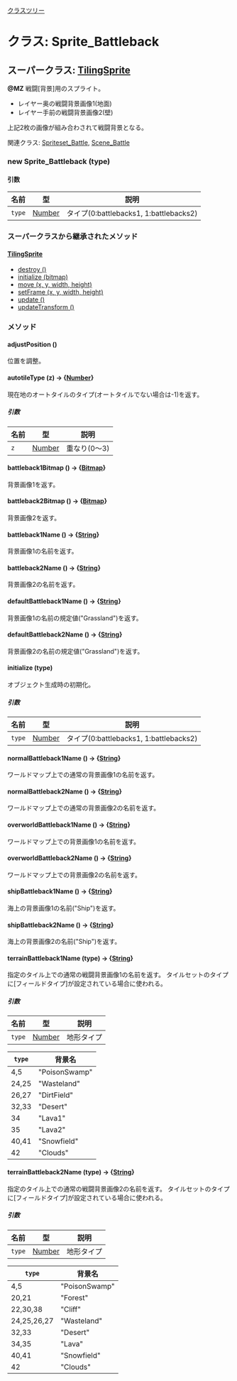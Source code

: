 [クラスツリー](index.md)

# クラス: Sprite_Battleback

## スーパークラス: [TilingSprite](TilingSprite.md)

**@MZ** 戦闘[背景]用のスプライト。

* レイヤー奥の戦闘背景画像1(地面)
* レイヤー手前の戦闘背景画像2(壁)

上記2枚の画像が組み合わされて戦闘背景となる。

関連クラス: [Spriteset_Battle](Spriteset_Battle.md), [Scene_Battle](Scene_Battle.md)

### new Sprite_Battleback (type)
#### 引数

| 名前 | 型 | 説明 |
| --- | --- | --- |
| `type` | [Number](Number.md) | タイプ(0:battlebacks1, 1:battlebacks2) |


### スーパークラスから継承されたメソッド

#### [TilingSprite](TilingSprite.md)

* [destroy ()](TilingSprite.md#destroy-)
* [initialize (bitmap)](TilingSprite.md#initialize-bitmap)
* [move (x, y, width, height)](TilingSprite.md#move-x-y-width-height)
* [setFrame (x, y, width, height)](TilingSprite.md#setframe-x-y-width-height)
* [update ()](TilingSprite.md#update-)
* [updateTransform ()](TilingSprite.md#updatetransform-)


### メソッド

#### adjustPosition ()
位置を調整。


#### autotileType (z) → {[Number](Number.md)}
現在地のオートタイルのタイプ(オートタイルでない場合は-1)を返す。

##### 引数

| 名前 | 型 | 説明 |
| --- | --- | --- |
| `z` | [Number](Number.md) | 重なり(0〜3) |


#### battleback1Bitmap () → {[Bitmap](Bitmap.md)}
背景画像1を返す。


#### battleback2Bitmap () → {[Bitmap](Bitmap.md)}
背景画像2を返す。


#### battleback1Name () → {[String](String.md)}
背景画像1の名前を返す。


#### battleback2Name () → {[String](String.md)}
背景画像2の名前を返す。


#### defaultBattleback1Name () → {[String](String.md)}
背景画像1の名前の規定値("Grassland")を返す。


#### defaultBattleback2Name () → {[String](String.md)}
背景画像2の名前の規定値("Grassland")を返す。


#### initialize (type)
 オブジェクト生成時の初期化。

##### 引数

| 名前 | 型 | 説明 |
| --- | --- | --- |
| `type` | [Number](Number.md) | タイプ(0:battlebacks1, 1:battlebacks2) |


#### normalBattleback1Name () → {[String](String.md)}
ワールドマップ上での通常の背景画像1の名前を返す。


#### normalBattleback2Name () → {[String](String.md)}
ワールドマップ上での通常の背景画像2の名前を返す。


#### overworldBattleback1Name () → {[String](String.md)}
ワールドマップ上での背景画像1の名前を返す。


#### overworldBattleback2Name () → {[String](String.md)}
ワールドマップ上での背景画像2の名前を返す。


#### shipBattleback1Name () → {[String](String.md)}
海上の背景画像1の名前("Ship")を返す。


#### shipBattleback2Name () → {[String](String.md)}
海上の背景画像2の名前("Ship")を返す。


#### terrainBattleback1Name (type) → {[String](String.md)}
指定のタイル上での通常の戦闘背景画像1の名前を返す。
タイルセットのタイプに[フィールドタイプ]が設定されている場合に使われる。

##### 引数

| 名前 | 型 | 説明 |
| --- | --- | --- |
| `type` | [Number](Number.md) | 地形タイプ |

| `type` | 背景名 |
| --- | --- |
| 4,5 | "PoisonSwamp" |
| 24,25 | "Wasteland" |
| 26,27 | "DirtField" |
| 32,33 | "Desert" |
| 34 | "Lava1" |
| 35 | "Lava2" |
| 40,41 | "Snowfield" |
| 42 | "Clouds" |


#### terrainBattleback2Name (type) → {[String](String.md)}
指定のタイル上での通常の戦闘背景画像2の名前を返す。
タイルセットのタイプに[フィールドタイプ]が設定されている場合に使われる。

##### 引数

| 名前 | 型 | 説明 |
| --- | --- | --- |
| `type` | [Number](Number.md) | 地形タイプ |

| `type` | 背景名 |
| --- | --- |
| 4,5 | "PoisonSwamp" |
| 20,21 | "Forest" |
| 22,30,38 | "Cliff" |
| 24,25,26,27 | "Wasteland" |
| 32,33 | "Desert" |
| 34,35 | "Lava" |
| 40,41 | "Snowfield" |
| 42 | "Clouds" |
